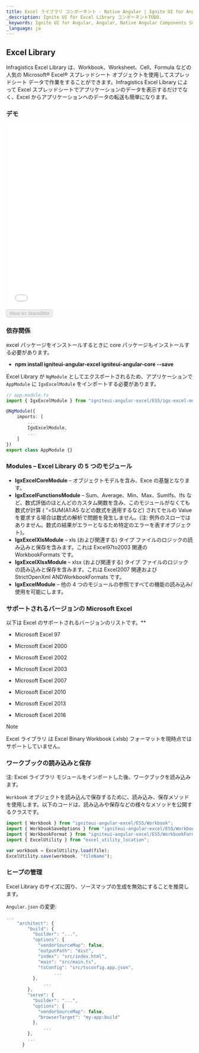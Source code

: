 ```yaml
---
title: Excel ライブラリ コンポーネント - Native Angular | Ignite UI for Angular
_description: Ignite UI for Excel Library コンポーネントTODO.
_keywords: Ignite UI for Angular, Angular, Native Angular Components Suite, Native Angular Controls, Native Angular Components, Native Angular Components Library, Angular Excel Library, Angular Excel Library Example, Angular Excel Library Component, Angular Excel Engine
_language: ja
---
```


## Excel Library

Infragistics Excel Library  は、Workbook、Worksheet、Cell、Formula などの人気の Microsoft® Excel® スプレッドシート オブジェクトを使用してスプレッドシート データで作業をすることができます。Infragistics Excel Library によって Excel スプレッドシートでアプリケーションのデータを表示するだけでなく、Excel からアプリケーションへのデータの転送も簡単になります。

### デモ

<div class="sample-container loading" style="height: 500px">
    <iframe id="excel-library-overview-sample-iframe" src='{environment:demosBaseUrl}/excel-library/operations-on-workbooks' width="100%" height="100%" seamless="" frameBorder="0" onload="onSampleIframeContentLoaded(this);"></iframe>
</div>
<div>
    <button data-localize="stackblitz" disabled class="stackblitz-btn" data-iframe-id="excel-library-overview-sample-iframe" data-demos-base-url="{environment:demosBaseUrl}">View on StackBlitz
    </button>
</div> 

<div class="divider--half"></div>

### 依存関係

excel パッケージをインストールするときに core パッケージもインストールする必要があります。

-   **npm install igniteui-angular-excel igniteui-angular-core --save**

Excel Library が `NgModule` としてエクスポートされるため、アプリケーションで `AppModule` に `IgxExcelModule` をインポートする必要があります。

```typescript
// app.module.ts
import { IgxExcelModule } from "igniteui-angular-excel/ES5/igx-excel-module";

@NgModule({
    imports: [
        ...
        IgxExcelModule,
        ...
    ]
})
export class AppModule {}
```

### Modules – Excel Library の 5 つのモジュール

-   **IgxExcelCoreModule** – オブジェクトモデルを含み、Exce の基盤となります。
-   **IgxExcelFunctionsModule** – Sum、Average、Min、Max、SumIfs、Ifs など、数式評価のほとんどのカスタム関数を含み、このモジュールがなくても数式が計算 ( “=SUM(A1:A5 などの数式を適用するなど) されてセルの Value を要求する場合は数式の解析で問題を発生しません。(注: 例外のスローではありません。数式の結果がエラーとなるため特定のエラーを表すオブジェクト)。
-   **IgxExcelXlsModule** – xls (および関連する) タイプ ファイルのロジックの読み込みと保存を含みます。これは Excel97to2003 関連の WorkbookFormats です。
-   **IgxExcelXlsxModule** – xlsx (および関連する) タイプ ファイルのロジックの読み込みと保存を含みます。これは Excel2007 関連および StrictOpenXml ANDWorkbookFormats です。
-   **IgxExcelModule** – 他の 4 つのモジュールの参照ですべての機能の読み込み/使用を可能にします。

### サポートされるバージョンの Microsoft Excel

以下は Excel のサポートされるバージョンのリストです。\*\*

-   Microsoft Excel 97

-   Microsoft Excel 2000

-   Microsoft Excel 2002

-   Microsoft Excel 2003

-   Microsoft Excel 2007

-   Microsoft Excel 2010

-   Microsoft Excel 2013

-   Microsoft Excel 2016

> [!NOTE]
> Excel ライブラリ は Excel Binary Workbook (.xlsb) フォーマットを現時点ではサポートしていません。

### ワークブックの読み込みと保存

注: Excel ライブラリ モジュールをインポートした後、ワークブックを読み込みます。

`Workbook` オブジェクトを読み込んで保存するために、読み込み、保存メソッドを使用します。以下のコードは、読み込みや保存などの様々なメソッドを公開するクラスです。

```typescript
import { Workbook } from "igniteui-angular-excel/ES5/Workbook";
import { WorkbookSaveOptions } from "igniteui-angular-excel/ES5/WorkbookSaveOptions";
import { WorkbookFormat } from "igniteui-angular-excel/ES5/WorkbookFormat";
import { ExcelUtility } from "excel_utility_location";

var workbook = ExcelUtility.load(file);
ExcelUtility.save(workbook, "fileName");
```

<div class="divider--half"></div>

### ヒープの管理

Excel Library のサイズに因り、ソースマップの生成を無効にすることを推奨します。

`Angular.json` の変更:

```typescript
...
    "architect": {
        "build": {
          "builder": "...",
          "options": {
            "vendorSourceMap": false,
            "outputPath": "dist",
            "index": "src/index.html",
            "main": "src/main.ts",
            "tsConfig": "src/tsconfig.app.json",
                  ...
          },
              ...
        },
        "serve": {
          "builder": "...",
          "options": {
            "vendorSourceMap": false,
            "browserTarget": "my-app:build"
          },
              ...
        },
        ...
      }
```

<!-- -->
